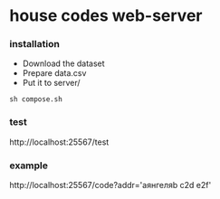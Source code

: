 # house codes web-server
### installation  
- Download the dataset  
- Prepare data.csv  
- Put it to server/
```
sh compose.sh
```
### test
http://localhost:25567/test
### example
http://localhost:25567/code?addr='aянгеляb c2d e2f'
